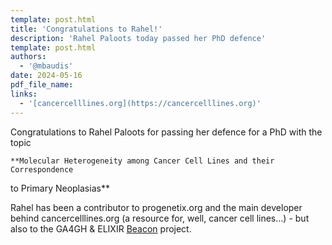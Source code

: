 ```yaml
---
template: post.html
title: 'Congratulations to Rahel!'
description: 'Rahel Paloots today passed her PhD defence'
template: post.html 
authors:
  - '@mbaudis'
date: 2024-05-16
pdf_file_name:
links:
  - '[cancercelllines.org](https://cancercelllines.org)'
---
```


Congratulations to Rahel Paloots for passing her defence for a PhD with the 
topic
    
    **Molecular Heterogeneity among Cancer Cell Lines and their Correspondence
to Primary Neoplasias**

Rahel has been a contributor to progenetix.org and the main developer behind
cancercelllines.org (a resource for, well, cancer cell lines…) - but also to 
the GA4GH & ELIXIR [Beacon](https://docs.genomebeacons.org) project.